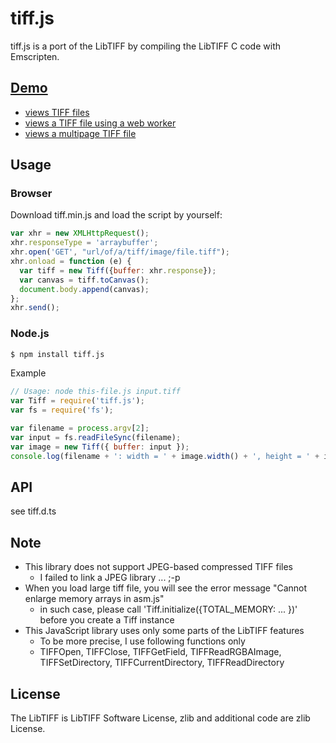 # tiff.js

tiff.js is a port of the LibTIFF by compiling the LibTIFF C code with Emscripten.

## [Demo](http://seikichi.github.io/tiff.js/)

- [views TIFF files](http://seikichi.github.io/tiff.js/basic.html)
- [views a TIFF file using a web worker](http://seikichi.github.io/tiff.js/worker.html)
- [views a multipage TIFF file](http://seikichi.github.io/tiff.js/multipage.html)

## Usage

### Browser

Download tiff.min.js and load the script by yourself:

```js
var xhr = new XMLHttpRequest();
xhr.responseType = 'arraybuffer';
xhr.open('GET', "url/of/a/tiff/image/file.tiff");
xhr.onload = function (e) {
  var tiff = new Tiff({buffer: xhr.response});
  var canvas = tiff.toCanvas();
  document.body.append(canvas);
};
xhr.send();
```

### Node.js

```sh
$ npm install tiff.js
```

Example

```js
// Usage: node this-file.js input.tiff
var Tiff = require('tiff.js');
var fs = require('fs');

var filename = process.argv[2];
var input = fs.readFileSync(filename);
var image = new Tiff({ buffer: input });
console.log(filename + ': width = ' + image.width() + ', height = ' + image.height());
```

## API

see tiff.d.ts

## Note

- This library does not support JPEG-based compressed TIFF files
  - I failed to link a JPEG library ... ;-p
- When you load large tiff file, you will see the error message "Cannot enlarge memory arrays in asm.js"
  - in such case, please call 'Tiff.initialize({TOTAL_MEMORY: ... })' before you create a Tiff instance
- This JavaScript library uses only some parts of the LibTIFF features
  - To be more precise, I use following functions only
  - TIFFOpen, TIFFClose, TIFFGetField, TIFFReadRGBAImage, TIFFSetDirectory, TIFFCurrentDirectory, TIFFReadDirectory

## License

The LibTIFF is LibTIFF Software License, zlib and additional code are zlib License.
